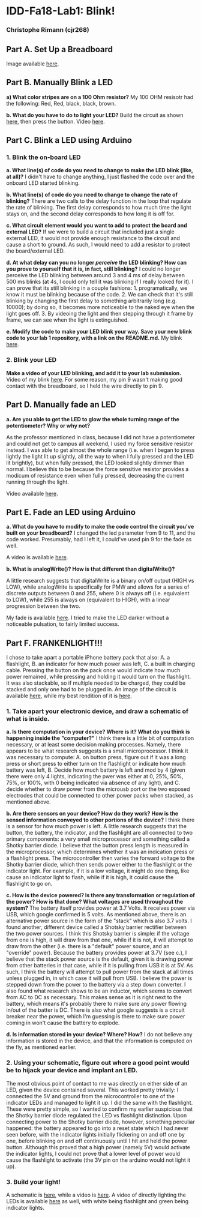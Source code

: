# IDD-Fa18-Lab1: Blink!
### Christophe Rimann (cjr268)

## Part A. Set Up a Breadboard
Image available [here](https://github.com/infobiac/Interactive-Lab-Hub/blob/master/labs/Lab01/files/Breadboard1.jpg).
## Part B. Manually Blink a LED
**a) What color stripes are on a 100 Ohm resistor?** My 100 OHM resisotr had the following: Red, Red, black, black, brown.

**b. What do you have to do to light your LED?** Build the circuit as shown [here](https://github.com/FAR-Lab/Developing-and-Designing-Interactive-Devices/blob/docs/button_led_resistor_diagram.png), then press the button. Video [here](https://github.com/infobiac/Interactive-Lab-Hub/blob/master/labs/Lab01/files/button_press.MOV).

## Part C. Blink a LED using Arduino

### 1. Blink the on-board LED

**a. What line(s) of code do you need to change to make the LED blink (like, at all)?** I didn't have to change anything, I just flashed the code over and the onboard LED started blinking.

**b. What line(s) of code do you need to change to change the rate of blinking?** There are two calls to the delay function in the loop that regulate the rate of blinking. The first delay corresponds to how much time the light stays on, and the second delay corresponds to how long it is off for.

**c. What circuit element would you want to add to protect the board and external LED?** If we were to build a circuit that included just a single external LED, it would not provide enough resistance to the circuit and cause a short to ground. As such, I would need to add a resistor to protect the board/external LED.

**d. At what delay can you no longer *perceive* the LED blinking? How can you prove to yourself that it is, in fact, still blinking?** I could no longer perceive the LED blinking between around 3 and 4 ms of delay between 500 ms blinks (at 4s, I could only tell it was blinking if I really looked for it). I can prove that its still blinking in a couple fashions: 1. programatically, we know it must be blinking because of the code. 2. We can check that it's still blinking by changing the first delay to something arbitrarily long (e.g. 10000); by doing so, it becomes more noticeable to the naked eye when the light goes off. 3. By videoing the light and then stepping through it frame by frame, we can see when the light is extinguished. 

**e. Modify the code to make your LED blink your way. Save your new blink code to your lab 1 repository, with a link on the README.md.** My blink [here](https://github.com/infobiac/Interactive-Lab-Hub/blob/master/labs/Lab01/files/myblink.ino).

### 2. Blink your LED

**Make a video of your LED blinking, and add it to your lab submission.** Video of my blink [here](https://github.com/infobiac/Interactive-Lab-Hub/blob/master/labs/Lab01/files/PartCQ2.mp4). For some reason, my pin 9 wasn't making good contact with the breadboard, so I held the wire directly to pin 9.

## Part D. Manually fade an LED

**a. Are you able to get the LED to glow the whole turning range of the potentiometer? Why or why not?**

As the professor mentioned in class, because I did not have a potentiometer and could not get to campus all weekend, I used my force sensitive resistor instead. I was able to get almost the whole range (i.e. when I began to press lightly the light lit up slightly, all the way to when I fully pressed and the LED lit brightly), but when fully pressed, the LED looked slightly dimmer than normal. I believe this to be because the force sensitive resistor provides a modicum of resistance even when fully pressed, decreasing the current running through the light.

Video available [here](https://github.com/infobiac/Interactive-Lab-Hub/blob/master/labs/Lab01/files/force.MOV).

## Part E. Fade an LED using Arduino

**a. What do you have to modify to make the code control the circuit you've built on your breadboard?**
I changed the led parameter from 9 to 11, and the code worked. Presumably, had I left it, I could've used pin 9 for the fade as well.

A video is available [here](https://github.com/infobiac/Interactive-Lab-Hub/blob/master/labs/Lab01/files/programatic_fade.mp4).

**b. What is analogWrite()? How is that different than digitalWrite()?**

A little research suggests that digitalWrite is a binary on/off output (HIGH vs LOW), while analogWrite is specifically for PMW and allows for a series of discrete outputs between 0 and 255, where 0 is always off (i.e. equivalent to LOW), while 255 is always on (equivalent to HIGH), with a linear progression between the two.

My fade is available [here](https://github.com/infobiac/Interactive-Lab-Hub/blob/master/labs/Lab01/files/myFade.ino). I tried to make the LED darker without a noticeable pulsation, to fairly limited success.



## Part F. FRANKENLIGHT!!!

I chose to take apart a portable iPhone battery pack that also: A. a flashlight, B. an indicator for how much power was left, C. a built in charging cable. Pressing the button on the pack once would indicate how much power remained, while pressing and holding it would turn on the flashlight. It was also stackable, so if multiple needed to be charged, they could be stacked and only one had to be plugged in. An image of the circuit is available [here](https://github.com/infobiac/Interactive-Lab-Hub/blob/master/labs/Lab01/files/circuit.pdf), while my best rendition of it is [here](https://github.com/infobiac/Interactive-Lab-Hub/blob/master/labs/Lab01/files/circuit.JPG).

### 1. Take apart your electronic device, and draw a schematic of what is inside.

**a. Is there computation in your device? Where is it? What do you think is happening inside the "computer?"**
I think there is a little bit of computation necessary, or at least some decision making processes. Namely, there appears to be what research suggests is a small microprocessor.  I think it was necessary to compute: A. on button press, figure out if it was a long press or short press to either turn on the flashlight or indicate how much battery was left, B. Decide how much battery is left and mod by 4 (given there were only 4 lights, indicating the pwer was either at 0, 25%, 50%, 75%, or 100%, with 0 being indicated via absence of any light), and C. decide whether to draw power from the microusb port or the two exposed electrodes that could be connected to other power packs when stacked, as mentioned above.

**b. Are there sensors on your device? How do they work? How is the sensed information conveyed to other portions of the device?** I think there is a sensor for how much power is left. A little research suggests that the button, the battery, the indicator, and the flashlight are all connected to two primary components: a very small microprocessor and something called a Shotky barrier diode. I believe that the button press length is measured in the microprocessor, which determines whether it was an indication press or a flashlight press. The microcontroller then varies the forward voltage to the Shotky barrier diode, which then sends power either to the flashlight or the indicator light. For example, if it is a low voltage, it might do one thing, like cause an indicator light to flash, while if it is high, it could cause the flashlight to go on.

**c. How is the device powered? Is there any transformation or regulation of the power? How is that done? What voltages are used throughout the system?** The battery itself provides power at 3.7 Volts. It receives power via USB, which google confirmed is 5 volts. As mentioned above, there is an alternative power source in the form of the "stack" which is also 3.7 volts. I found another, different device called a Shotsky barrier rectifier between the two power sources. I think this Shotsky barrier is simple: if the voltage from one is high, it will draw from that one, while if it is not, it will attempt to draw from the other (i.e. there is a "default" power source, and an "override" power). Because the battery provides power at 3.7V (see c.), I believe that the stack power source is the default, given it is drawing power from other batteries in that case, while if it is pulling from USB it is at 5V. As such, I think the battery will attempt to pull power from the stack at all times unless plugged in, in which case it will pull from USB. I believe the power is stepped down from the power to the battery via a step down converter. I also found what research shows to be an inductor, which seems to convert from AC to DC as necessary. This makes sense as it is right next to the battery, which means it's probably there to make sure any power flowing in/out of the batter is DC. There is also what google suggests is a circuit breaker near the power, which I'm guessing is there to make sure power coming in won't cause the battery to explode.

**d. Is information stored in your device? Where? How?** I do not believe any information is stored in the device, and that the information is computed on the fly, as mentioned earlier.

### 2. Using your schematic, figure out where a good point would be to hijack your device and implant an LED. 
The most obvious point of contact to me was directly on either side of an LED, given the device contained several. This worked pretty trivially: I connected the 5V and ground from the microcontroller to one of the indicator LEDs and managed to light it up. I did the same with the flashlight. These were pretty simple, so I wanted to confirm my earlier suspicious that the Shotky barrier diode regulated the LED vs flashlight distinction. Upon connecting power to the Shotky barrier diode, however, something perculiar happened: the battery appeared to go into a reset state which I had never seen before, with the indicator lights initially flickering on and off one by one, before blinking on and off continuously until I hit and held the power button. Although this proved that a high power (namely 5V) would activate the indicator lights, I could not prove that a lower level of power would cause the flashlight to activate (the 3V pin on the arduino would not light it up).



### 3. Build your light!

A schematic is [here](https://github.com/infobiac/Interactive-Lab-Hub/blob/master/labs/Lab01/files/mycircuit.pdf), while a video is [here](https://github.com/infobiac/Interactive-Lab-Hub/blob/master/labs/Lab01/files/shotsky.mp4). A video of directly lighting the LEDs is available [here](https://github.com/infobiac/Interactive-Lab-Hub/blob/master/labs/Lab01/files/flashlightindicator.mp4) as well, with white being flashlight and green being indicator lights.
